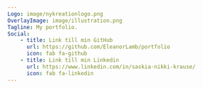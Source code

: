 ```yaml
---
Logo: image/nykreationlogo.png
OverlayImage: image/illustration.png
Tagline: My portfolio.
Social:
    - title: Link till min GitHub
      url: https://github.com/EleanorLamb/portfolio
      icon: fab fa-github
    - title: Link till min Linkedin
      url: https://www.linkedin.com/in/saskia-nikki-krause/
      icon: fab fa-linkedin
---
```

